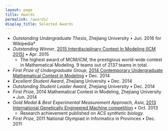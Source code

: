 ```yaml
---
layout: page
title: Awards
permalink: /awards/
display_title: Selected Awards
---
```


- *Outstanding Undergraduate Thesis*, Zhejiang University • Jun. 2016
for Wikipedia*
- *Outstanding Winner*, [2015 Interdisciplinary Contest In Modeling (ICM 2015)](https://www.comap.com/undergraduate/contests/mcm/contests/2015/results/) • Apr. 2015
    - The highest award of MCM/ICM, the prestigious world-wide contest in Mathematical Modeling. 9 teams out of 2137 teams in total.
- *First Prize of Undergraduate Group*, [2014 Contemporary Undergraduate Mathematical Contest in Modeling](http://www.mcm.edu.cn/html_cn/node/252a2e1c3edcd257c78f37a156a81209.html) • Dec. 2014
- *Excellent Student Award*, Zhejiang University • Dec. 2014
- *Outstanding Student Leader Award*, Zhejiang University • Dec. 2014
- *First Prize*, 2014 Mathematical Contest in Modeling, Zhejiang University • Jun. 2014
- *Gold Medal & Best Experimental Measurement Approach, Asia*, [2013 International Genetically Engineered Machine competition](http://igem.org/Results?year=2013) • Oct. 2013
    - Research achievement published on *ACS synthetic biology*.
- *First Prize*, 2011 National Olympiad in Informatics in Provinces • Dec. 2011